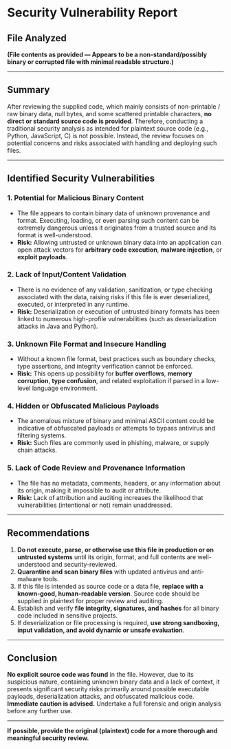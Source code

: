 # Security Vulnerability Report

## File Analyzed

**(File contents as provided — Appears to be a non-standard/possibly binary or corrupted file with minimal readable structure.)**

---

## Summary

After reviewing the supplied code, which mainly consists of non-printable / raw binary data, null bytes, and some scattered printable characters, **no direct or standard source code is provided**. Therefore, conducting a traditional security analysis as intended for plaintext source code (e.g., Python, JavaScript, C) is not possible. Instead, the review focuses on potential concerns and risks associated with handling and deploying such files.

---

## Identified Security Vulnerabilities

### 1. **Potential for Malicious Binary Content**
- The file appears to contain binary data of unknown provenance and format. Executing, loading, or even parsing such content can be extremely dangerous unless it originates from a trusted source and its format is well-understood.
- **Risk:** Allowing untrusted or unknown binary data into an application can open attack vectors for **arbitrary code execution**, **malware injection**, or **exploit payloads**.

### 2. **Lack of Input/Content Validation**
- There is no evidence of any validation, sanitization, or type checking associated with the data, raising risks if this file is ever deserialized, executed, or interpreted in any runtime.
- **Risk:** Deserialization or execution of untrusted binary formats has been linked to numerous high-profile vulnerabilities (such as deserialization attacks in Java and Python).

### 3. **Unknown File Format and Insecure Handling**
- Without a known file format, best practices such as boundary checks, type assertions, and integrity verification cannot be enforced.
- **Risk:** This opens up possibility for **buffer overflows**, **memory corruption**, **type confusion**, and related exploitation if parsed in a low-level language environment.

### 4. **Hidden or Obfuscated Malicious Payloads**
- The anomalous mixture of binary and minimal ASCII content could be indicative of obfuscated payloads or attempts to bypass antivirus and filtering systems.
- **Risk:** Such files are commonly used in phishing, malware, or supply chain attacks.

### 5. **Lack of Code Review and Provenance Information**
- The file has no metadata, comments, headers, or any information about its origin, making it impossible to audit or attribute.
- **Risk:** Lack of attribution and auditing increases the likelihood that vulnerabilities (intentional or not) remain unaddressed.

---

## Recommendations

1. **Do not execute, parse, or otherwise use this file in production or on untrusted systems** until its origin, format, and full contents are well-understood and security-reviewed.
2. **Quarantine and scan binary files** with updated antivirus and anti-malware tools.
3. If this file is intended as source code or a data file, **replace with a known-good, human-readable version**. Source code should be supplied in plaintext for proper review and auditing.
4. Establish and verify **file integrity, signatures, and hashes** for all binary code included in sensitive projects.
5. If deserialization or file processing is required, **use strong sandboxing, input validation, and avoid dynamic or unsafe evaluation**.

---

## Conclusion

**No explicit source code was found** in the file. However, due to its suspicious nature, containing unknown binary data and a lack of context, it presents significant security risks primarily around possible executable payloads, deserialization attacks, and obfuscated malicious code. **Immediate caution is advised.** Undertake a full forensic and origin analysis before any further use.

---

**If possible, provide the original (plaintext) code for a more thorough and meaningful security review.**